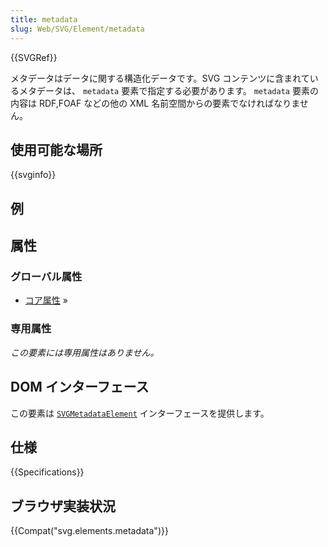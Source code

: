 ```yaml
---
title: metadata
slug: Web/SVG/Element/metadata
---
```


{{SVGRef}}

メタデータはデータに関する構造化データです。SVG コンテンツに含まれているメタデータは、 `metadata` 要素で指定する必要があります。 `metadata` 要素の内容は RDF,FOAF などの他の XML 名前空間からの要素でなければなりません。

## 使用可能な場所

{{svginfo}}

## 例

## 属性

### グローバル属性

- [コア属性](/ja/Web/SVG/Attribute#Core) »

### 専用属性

_この要素には専用属性はありません。_

## DOM インターフェース

この要素は [`SVGMetadataElement`](/ja/DOM/SVGMetadataElement) インターフェースを提供します。

## 仕様

{{Specifications}}

## ブラウザ実装状況

{{Compat("svg.elements.metadata")}}
